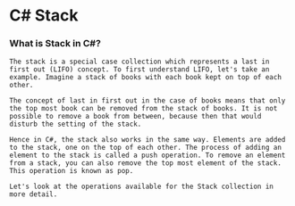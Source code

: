 # C# Stack

### What is Stack in C#?
`The stack is a special case collection which represents a last in first out (LIFO) concept. To first understand LIFO, let's take an example. Imagine a stack of books with each book kept on top of each other.`

`The concept of last in first out in the case of books means that only the top most book can be removed from the stack of books. It is not possible to remove a book from between, because then that would disturb the setting of the stack.`

`Hence in C#, the stack also works in the same way. Elements are added to the stack, one on the top of each other. The process of adding an element to the stack is called a push operation. To remove an element from a stack, you can also remove the top most element of the stack. This operation is known as pop.`

`Let's look at the operations available for the Stack collection in more detail.`
